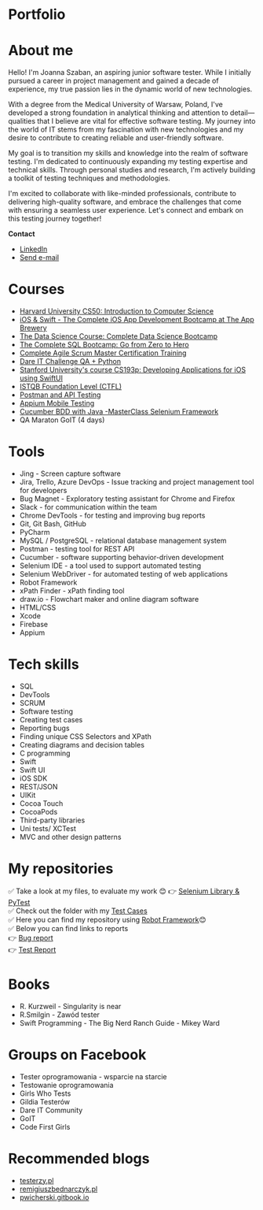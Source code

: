 # Portfolio
# About me
Hello! I'm Joanna Szaban, an aspiring junior software tester. While I initially pursued a career in project management and gained a decade of experience, my true passion lies in the dynamic world of new technologies.

With a degree from the Medical University of Warsaw, Poland, I've developed a strong foundation in analytical thinking and attention to detail—qualities that I believe are vital for effective software testing. My journey into the world of IT stems from my fascination with new technologies and my desire to contribute to creating reliable and user-friendly software.

My goal is to transition my skills and knowledge into the realm of software testing. I'm dedicated to continuously expanding my testing expertise and technical skills. Through personal studies and research, I'm actively building a toolkit of testing techniques and methodologies.

I'm excited to collaborate with like-minded professionals, contribute to delivering high-quality software, and embrace the challenges that come with ensuring a seamless user experience. Let's connect and embark on this testing journey together!



**Contact** <br>
* [LinkedIn](https://www.linkedin.com/in/joanna-szaban)<br>
* <a href="mailto:joanna.szaban@gmail.com">Send e-mail</a> <br>

# Courses
* [Harvard University CS50: Introduction to Computer Science](bit.ly/455d9g8)
* [iOS & Swift - The Complete iOS App Development Bootcamp at The App Brewery](https://www.udemy.com/course/ios-13-app-development-bootcamp/)
* [The Data Science Course: Complete Data Science Bootcamp](https://www.udemy.com/course/the-data-science-course-complete-data-science-bootcamp/)
* [The Complete SQL Bootcamp: Go from Zero to Hero](https://www.udemy.com/course/the-complete-sql-bootcamp/)
* [Complete Agile Scrum Master Certification Training](https://www.udemy.com/course/complete-professional-scrum-master-training-exam-simulator/)
* [Dare IT Challenge QA + Python](https://www.dareit.io/challenges/wstep-do-testow-automatycznych)
* [Stanford University's course CS193p: Developing Applications for iOS using SwiftUI](https://cs193p.sites.stanford.edu/)
* [ISTQB Foundation Level (CTFL)](https://www.udemy.com/course/istqb-foundation-level-2022-chapter-based-exam-questions/)
* [Postman and API Testing](https://www.udemy.com/course/postman-crash-course-for-beginners-learn-rest-api-testing/)
* [Appium Mobile Testing](https://www.udemy.com/course/mobile-automation-using-appiumselenium-3/)
* [Cucumber BDD with Java -MasterClass Selenium Framework](https://www.udemy.com/course/cucumber-tutorial/)
* QA Maraton GoIT (4 days) 


# Tools
* Jing - Screen capture software
* Jira, Trello, Azure DevOps - Issue tracking and project management tool for developers
* Bug Magnet - Exploratory testing assistant for Chrome and Firefox
* Slack - for communication within the team
* Chrome DevTools - for testing and improving bug reports
* Git, Git Bash, GitHub
* PyCharm
* MySQL / PostgreSQL - relational database management system
* Postman - testing tool for REST API
* Cucumber - software supporting behavior-driven development
* Selenium IDE - a tool used to support automated testing
* Selenium WebDriver - for automated testing of web applications
* Robot Framework
* xPath Finder - xPath finding tool
* draw.io - Flowchart maker and online diagram software
* HTML/CSS
* Xcode
* Firebase
* Appium
  
  
# Tech skills
* SQL
* DevTools
* SCRUM
* Software testing
* Creating test cases
* Reporting bugs
* Finding unique CSS Selectors and XPath
* Creating diagrams and decision tables
* C programming
* Swift
* Swift UI
* iOS SDK
* REST/JSON
* UIKit
* Cocoa Touch
* CocoaPods
* Third-party libraries
* Uni tests/ XCTest
* MVC and other design patterns

# My repositories
✅ Take a look at my files, to evaluate my work 😊
👉 [Selenium Library & PyTest](https://github.com/magentaverse/Testy-Automatyczne-Zadnie-1)<br>
✅ Check out the folder with my [Test Cases](https://drive.google.com/drive/u/0/folders/1N6onRvH2zfWY7E_H8zN1-74SeStdhP7q) <br>
✅  Here you can find my repository using [Robot Framework](https://github.com/magentaverse/Dare_IT_Challenges_portfolio_robotframework)😊<br>
✅  Below you can find links to reports<br>
👉 [Bug report](https://drive.google.com/drive/folders/11kk8od0-e42XKbh7TiwU4eMhVbe1Y8Lz?usp=drive_link)<br>
👉 [Test Report](https://drive.google.com/drive/folders/1BKBpN_qC-wAlJakpyTj_NR1YOyfUirtn?usp=drive_link)<br>

# Books
* R. Kurzweil - Singularity is near
* R.Smilgin - Zawód tester
* Swift Programming - The Big Nerd Ranch Guide - Mikey Ward

# Groups on Facebook
* Tester oprogramowania - wsparcie na starcie
* Testowanie oprogramowania
* Girls Who Tests
* Gildia Testerów
* Dare IT Community
* GoIT
* Code First Girls

# Recommended blogs
* [testerzy.pl](testerzy.pl)
* [remigiuszbednarczyk.pl](remigiuszbednarczyk.pl)
* [pwicherski.gitbook.io](https://pwicherski.gitbook.io/testowanie-oprogramowania/)



